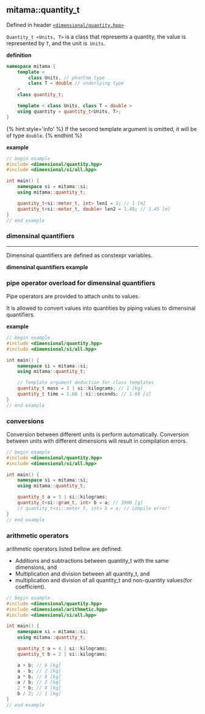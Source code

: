 ## mitama::quantity_t

Defined in header [`<dimensional/quantity.hpp>`]()

`Quantity_t <Units, T>` is a class that represents a quantity, the value is represented by `T`, and the unit is` Units`.

**definition**

```cpp
namespace mitama {
    template <
        class Units, // phantom type
        class T = double // underlying type
    >
    class quantity_t;

    template < class Units, class T = double >
    using quantity = quantity_t<Units, T>;
}
```


{% hint style='info' %}
If the second template argument is omitted, it will be of type `double`.
{% endhint %}


**example**

```cpp
// begin example
#include <dimensional/quantity.hpp>
#include <dimensional/si/all.hpp>

int main() {
    namespace si = mitama::si;
    using mitama::quantity_t;

    quantity_t<si::meter_t, int> len1 = 1; // 1 [m]
    quantity_t<si::meter_t, double> len2 = 1.45; // 1.45 [m]
}
// end example
```



### dimensinal quantifiers
-----

Dimensinal quantifiers are defined as constexpr variables.

**dimensinal quantifiers example**

### pipe operator overload for dimensinal quantifiers

Pipe operators are provided to attach units to values.

It is allowed to convert values into quantities by piping values to dimensinal quantifiers.

**example**

```cpp
// begin example
#include <dimensional/quantity.hpp>
#include <dimensional/si/all.hpp>

int main() {
    namespace si = mitama::si;
    using mitama::quantity_t;

    // Template argument deduction for class templates
    quantity_t mass = 3 | si::kilograms; // 1 [kg]
    quantity_t time = 1.66 | si::seconds; // 1.66 [s]
}
// end example
```

### conversions

Conversion between different units is perform automatically.
Conversion between units with different dimensions will result in compilation errors.

```cpp
// begin example
#include <dimensional/quantity.hpp>
#include <dimensional/si/all.hpp>

int main() {
    namespace si = mitama::si;
    using mitama::quantity_t;

    quantity_t a = 3 | si::kilograms;
    quantity_t<si::gram_t, int> b = a; // 3000 [g]
    // quantity_t<si::meter_t, int> b = a; // compile error!
}
// end example
```

### arithmetic operators

arithmetic operators listed bellow are defined:

- Additions and subtractions between quantity_t with the same dimensions, and
- Multiplication and division between all quantity_t, and
- multiplication and division of all quantity_t and non-quantity values(for coefficient).


```cpp
// begin example
#include <dimensional/quantity.hpp>
#include <dimensional/arithmetic.hpp>
#include <dimensional/si/all.hpp>

int main() {
    namespace si = mitama::si;
    using mitama::quantity_t;

    quantity_t a = 4 | si::kilograms;
    quantity_t b = 2 | si::kilograms;

    a + b; // 6 [kg]
    a - b; // 2 [kg]
    a * b; // 8 [kg]
    a / b; // 2 [kg]
    2 * b; // 8 [kg]
    b / 2; // 1 [kg]
}
// end example
```